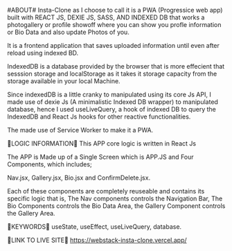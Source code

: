 #ABOUT#
Insta-Clone as I choose to call it is a PWA (Progressice web app) built with REACT JS, DEXIE JS, SASS, AND INDEXED DB that works a photogallery or profile showoff where you can show you profle information or Bio Data and also update Photos of you. 

It is a frontend application that saves uploaded information until even after reload using indexed BD. 

IndexedDB is a database provided by the browser that is more effecient that sesssion storage and localStorage as it takes it storage capacity from the storage available in your local Machine.

Since indexedDB is a little cranky to manipulated using its core Js API, I made use of dexie Js (A minimalistic Indexed DB wrapper) to manipulated database, hence I used useLiveQuery, a hook of indexed DB to query the IndexedDB and React Js hooks for other reactive functionalities. 

The made use of Service Worker to make it a PWA.

🚩LOGIC INFORMATION🚩
This APP core logic is written in React Js 

The APP is Made up of a Single Screen which is APP.JS and Four Components, which includes;

Nav.jsx, Gallery.jsx, Bio.jsx and ConfirmDelete.jsx. 

Each of these components are completely reuseable and contains its specific logic that is, The Nav components controls the Navigation Bar, The Bio Components controls the Bio Data Area, the Gallery Component controls the Gallery Area.

🚩KEYWORDS🚩
useState, useEffect, useLiveQuery, database.

🚩LINK TO LIVE SITE🚩
https://webstack-insta-clone.vercel.app/

